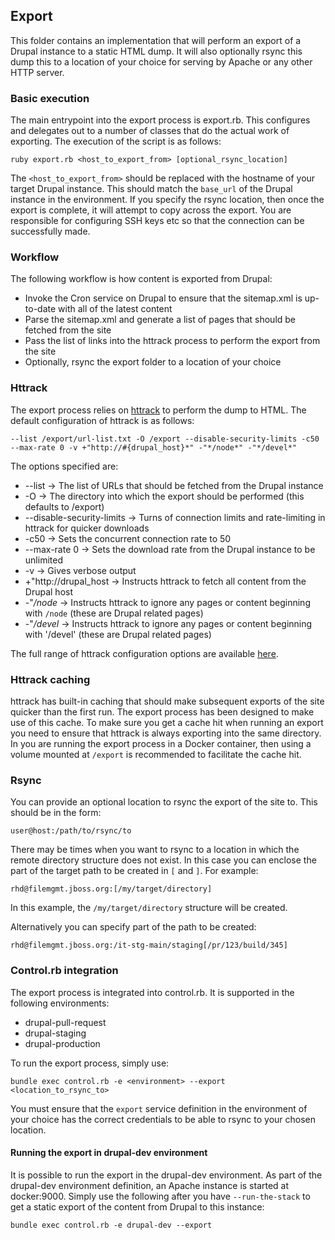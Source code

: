 ## Export

This folder contains an implementation that will perform an export of a Drupal instance to a static HTML dump. It will also optionally rsync this dump this to a location of your choice for serving by Apache or any
other HTTP server.

### Basic execution

The main entrypoint into the export process is export.rb. This configures and delegates out to a number of classes that do the actual work of exporting. The execution of the script is as follows:

```
ruby export.rb <host_to_export_from> [optional_rsync_location]
```

The `<host_to_export_from>` should be replaced with the hostname of your target Drupal instance. This should match the `base_url` of the Drupal instance in the environment. If you specify the rsync location, then once the
export is complete, it will attempt to copy across the export. You are responsible for configuring SSH keys etc so that the connection can be successfully made.

### Workflow

The following workflow is how content is exported from Drupal:

* Invoke the Cron service on Drupal to ensure that the sitemap.xml is up-to-date with all of the latest content
* Parse the sitemap.xml and generate a list of pages that should be fetched from the site
* Pass the list of links into the httrack process to perform the export from the site
* Optionally, rsync the export folder to a location of your choice

### Httrack

The export process relies on [httrack](https://www.httrack.com/) to perform the dump to HTML. The default configuration of httrack is as follows:

```
--list /export/url-list.txt -O /export --disable-security-limits -c50 --max-rate 0 -v +"http://#{drupal_host}*" -"*/node*" -"*/devel*"
```

The options specified are:

* --list -> The list of URLs that should be fetched from the Drupal instance
* -O -> The directory into which the export should be performed (this defaults to /export)
* --disable-security-limits -> Turns of connection limits and rate-limiting in httrack for quicker downloads
* -c50 -> Sets the concurrent connection rate to 50
* --max-rate 0 -> Sets the download rate from the Drupal instance to be unlimited
* -v -> Gives verbose output
* +"http://drupal_host -> Instructs httrack to fetch all content from the Drupal host
* -"*/node* -> Instructs httrack to ignore any pages or content beginning with `/node` (these are Drupal related pages)
* -"*/devel* -> Instructs httrack to ignore any pages or content beginning with '/devel' (these are Drupal related pages)


The full range of httrack configuration options are available [here](https://www.httrack.com/html/fcguide.html).

### Httrack caching

httrack has built-in caching that should make subsequent exports of the site quicker than the first run. The export process has been designed to make use of this cache. To make sure you get a cache hit when running an export
you need to ensure that httrack is always exporting into the same directory. In you are running the export process in a Docker container, then using a volume mounted at `/export` is recommended to facilitate the cache hit.

### Rsync

You can provide an optional location to rsync the export of the site to. This should be in the form:

`user@host:/path/to/rsync/to`

There may be times when you want to rsync to a location in which the remote directory structure does not exist. In this case you can enclose the part of the
target path to be created in `[` and `]`. For example:

```
rhd@filemgmt.jboss.org:[/my/target/directory]
```

In this example, the `/my/target/directory` structure will be created.

Alternatively you can specify part of the path to be created:

```
rhd@filemgmt.jboss.org:/it-stg-main/staging[/pr/123/build/345]
```

### Control.rb integration

The export process is integrated into control.rb. It is supported in the following environments:

* drupal-pull-request
* drupal-staging
* drupal-production

To run the export process, simply use:

```
bundle exec control.rb -e <environment> --export <location_to_rsync_to>
```

You must ensure that the `export` service definition in the environment of your choice has the correct credentials to be able to rsync to your chosen location.

#### Running the export in drupal-dev environment

It is possible to run the export in the drupal-dev environment. As part of the drupal-dev environment definition, an Apache instance is started at docker:9000. Simply use the following after you have
`--run-the-stack` to get a static export of the content from Drupal to this instance:

```
bundle exec control.rb -e drupal-dev --export
```
